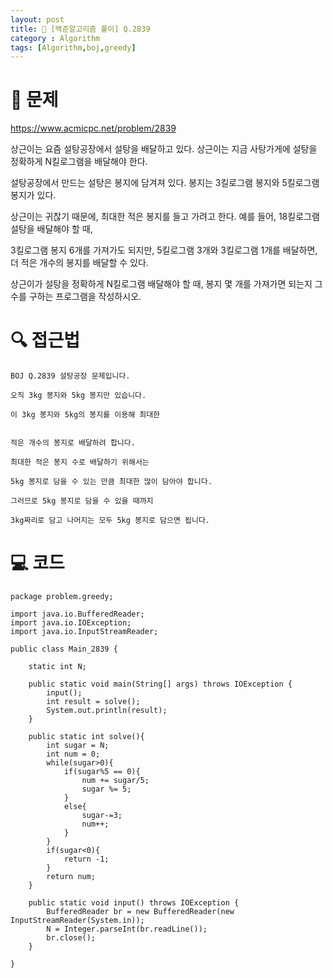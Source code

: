 ```yaml
---
layout: post
title: 📖 [백준알고리즘 풀이] Q.2839 
category : Algorithm
tags: [Algorithm,boj,greedy]
---
```

# 📖 문제
https://www.acmicpc.net/problem/2839

상근이는 요즘 설탕공장에서 설탕을 배달하고 있다. 상근이는 지금 사탕가게에 설탕을 정확하게 N킬로그램을 배달해야 한다.

설탕공장에서 만드는 설탕은 봉지에 담겨져 있다. 봉지는 3킬로그램 봉지와 5킬로그램 봉지가 있다.

상근이는 귀찮기 때문에, 최대한 적은 봉지를 들고 가려고 한다. 예를 들어, 18킬로그램 설탕을 배달해야 할 때,

3킬로그램 봉지 6개를 가져가도 되지만, 5킬로그램 3개와 3킬로그램 1개를 배달하면, 더 적은 개수의 봉지를 배달할 수 있다.

상근이가 설탕을 정확하게 N킬로그램 배달해야 할 때, 봉지 몇 개를 가져가면 되는지 그 수를 구하는 프로그램을 작성하시오.

# 🔍 접근법


    BOJ Q.2839 설탕공장 문제입니다.
 
    오직 3kg 봉지와 5kg 봉지만 있습니다.
    
    이 3kg 봉지와 5kg의 봉지를 이용해 최대한
 
 
    적은 개수의 봉지로 배달하려 합니다.
    
    최대한 적은 봉지 수로 배달하기 위해서는
    
    5kg 봉지로 담을 수 있는 만큼 최대한 많이 담아야 합니다.
    
    그러므로 5kg 봉지로 담을 수 있을 때까지
    
    3kg짜리로 담고 나머지는 모두 5kg 봉지로 담으면 됩니다.
                
# 💻 코드

```
package problem.greedy;

import java.io.BufferedReader;
import java.io.IOException;
import java.io.InputStreamReader;

public class Main_2839 {

    static int N;

    public static void main(String[] args) throws IOException {
        input();
        int result = solve();
        System.out.println(result);
    }

    public static int solve(){
        int sugar = N;
        int num = 0;
        while(sugar>0){
            if(sugar%5 == 0){
                num += sugar/5;
                sugar %= 5;
            }
            else{
                sugar-=3;
                num++;
            }
        }
        if(sugar<0){
            return -1;
        }
        return num;
    }

    public static void input() throws IOException {
        BufferedReader br = new BufferedReader(new InputStreamReader(System.in));
        N = Integer.parseInt(br.readLine());
        br.close();
    }

}

```